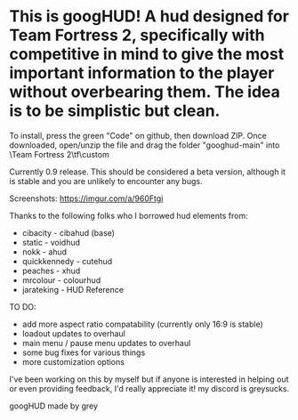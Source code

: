 # This is googHUD! A hud designed for Team Fortress 2, specifically with competitive in mind to give the most important information to the player without overbearing them. The idea is to be simplistic but clean. 

To install, press the green "Code" on github, then download ZIP. Once downloaded, open/unzip the file and drag the folder "googhud-main" into \Team Fortress 2\tf\custom

Currently 0.9 release. This should be considered a beta version, although it is stable and you are unlikely to encounter any bugs.

Screenshots: https://imgur.com/a/960Ftgi


Thanks to the following folks who I borrowed hud elements from:

- cibacity - cibahud (base)
- static - voidhud
- nokk - ahud
- quickkennedy - cutehud
- peaches - xhud
- mrcolour - colourhud
- jarateking - HUD Reference

TO DO:
- add more aspect ratio compatability (currently only 16:9 is stable)
- loadout updates to overhaul
- main menu / pause menu updates to overhaul
- some bug fixes for various things
- more customization options

I've been working on this by myself but if anyone is interested in helping out or even providing feedback, I'd really appreciate it! my discord is greysucks.



googHUD made by grey
